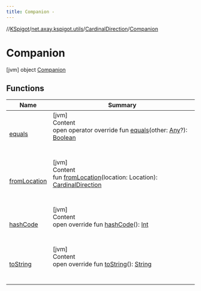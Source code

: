 ```yaml
---
title: Companion -
---
```

//[KSpigot](../../../index.md)/[net.axay.kspigot.utils](../../index.md)/[CardinalDirection](../index.md)/[Companion](index.md)



# Companion  
 [jvm] object [Companion](index.md)   


## Functions  
  
|  Name|  Summary| 
|---|---|
| [equals](../../-registerable-command/index.md#kotlin/Any/equals/#kotlin.Any?/PointingToDeclaration/)| [jvm]  <br>Content  <br>open operator override fun [equals](../../-registerable-command/index.md#kotlin/Any/equals/#kotlin.Any?/PointingToDeclaration/)(other: [Any](https://kotlinlang.org/api/latest/jvm/stdlib/kotlin/-any/index.html)?): [Boolean](https://kotlinlang.org/api/latest/jvm/stdlib/kotlin/-boolean/index.html)  <br><br><br>
| [fromLocation](from-location.md)| [jvm]  <br>Content  <br>fun [fromLocation](from-location.md)(location: Location): [CardinalDirection](../index.md)  <br><br><br>
| [hashCode](../../-registerable-command/index.md#kotlin/Any/hashCode/#/PointingToDeclaration/)| [jvm]  <br>Content  <br>open override fun [hashCode](../../-registerable-command/index.md#kotlin/Any/hashCode/#/PointingToDeclaration/)(): [Int](https://kotlinlang.org/api/latest/jvm/stdlib/kotlin/-int/index.html)  <br><br><br>
| [toString](../../-registerable-command/index.md#kotlin/Any/toString/#/PointingToDeclaration/)| [jvm]  <br>Content  <br>open override fun [toString](../../-registerable-command/index.md#kotlin/Any/toString/#/PointingToDeclaration/)(): [String](https://kotlinlang.org/api/latest/jvm/stdlib/kotlin/-string/index.html)  <br><br><br>

